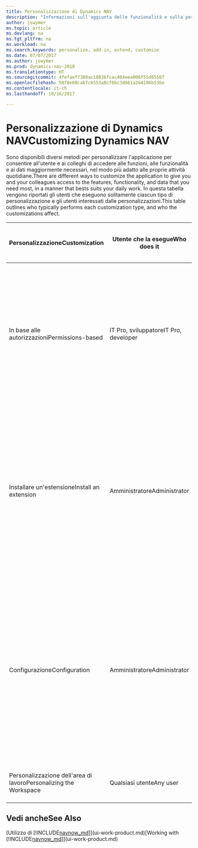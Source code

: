 ```yaml
---
title: Personalizzazione di Dynamics NAV
description: "Informazioni sull'aggiunta delle funzionalità e sulla personalizzazione di Dynamics NAV."
author: jswymer
ms.topic: article
ms.devlang: na
ms.tgt_pltfrm: na
ms.workload: na
ms.search.keywords: personalize, add-in, extend, customize
ms.date: 07/07/2017
ms.author: jswymer
ms.prod: dynamics-nav-2018
ms.translationtype: HT
ms.sourcegitcommit: 4fefaef7380ac10836fcac404eea006f55d8556f
ms.openlocfilehash: 58f8e60cab7c6553a8cf6bc3d661a264186b53be
ms.contentlocale: it-ch
ms.lasthandoff: 10/16/2017

---
```

# <a name="customizing-dynamics-nav"></a><span data-ttu-id="9346a-103">Personalizzazione di Dynamics NAV</span><span class="sxs-lookup"><span data-stu-id="9346a-103">Customizing Dynamics NAV</span></span>
<span data-ttu-id="9346a-104">Sono disponibili diversi metodi per personalizzare l'applicazione per consentire all'utente e ai colleghi di accedere alle funzioni, alle funzionalità e ai dati maggiormente necessari, nel modo più adatto alle proprie attività quotidiane.</span><span class="sxs-lookup"><span data-stu-id="9346a-104">There are different ways to customize the application to give you and your colleagues access to the features, functionality, and data that you need most, in a manner that bests suits your daily work.</span></span> <span data-ttu-id="9346a-105">In questa tabella vengono riportati gli utenti che eseguono solitamente ciascun tipo di personalizzazione e gli utenti interessati dalle personalizzazioni.</span><span class="sxs-lookup"><span data-stu-id="9346a-105">This table outlines who typically performs each customization type, and who the customizations affect.</span></span>

| <span data-ttu-id="9346a-106">Personalizzazione</span><span class="sxs-lookup"><span data-stu-id="9346a-106">Customization</span></span>   |<span data-ttu-id="9346a-107">Utente che la esegue</span><span class="sxs-lookup"><span data-stu-id="9346a-107">Who does it</span></span>|  <span data-ttu-id="9346a-108">Description</span><span class="sxs-lookup"><span data-stu-id="9346a-108">Description</span></span>  |  <span data-ttu-id="9346a-109">Utente che visualizza le modifiche</span><span class="sxs-lookup"><span data-stu-id="9346a-109">Who sees the changes</span></span>  |  <span data-ttu-id="9346a-110">Ulteriori informazioni</span><span class="sxs-lookup"><span data-stu-id="9346a-110">More information</span></span>  |
|-----------------|---|---------------|------------------------|--------------------|
|<span data-ttu-id="9346a-111">In base alle autorizzazioni</span><span class="sxs-lookup"><span data-stu-id="9346a-111">Permissions-based</span></span>|<span data-ttu-id="9346a-112">IT Pro, sviluppatore</span><span class="sxs-lookup"><span data-stu-id="9346a-112">IT Pro, developer</span></span>|<span data-ttu-id="9346a-113">Mostra o nasconde gli elementi dell'interfaccia utente in base alla licenza o alle autorizzazioni dell'utente sulle tabelle sottostanti.</span><span class="sxs-lookup"><span data-stu-id="9346a-113">Show or hide user interface elements based on the license or the user's permissions to the underlying tables.</span></span> <span data-ttu-id="9346a-114">Tutti gli elementi, campi, azioni e sezioni della pagina possono essere rimossi dalla visualizzazione dell'utente.</span><span class="sxs-lookup"><span data-stu-id="9346a-114">All elements, fields, actions, and page parts, can be removed from the user’s view.</span></span>|<span data-ttu-id="9346a-115">Tutti gli utenti in tutte le società.</span><span class="sxs-lookup"><span data-stu-id="9346a-115">All users in all companies.</span></span>|[<span data-ttu-id="9346a-116">Rimozione di elementi dall'interfaccia utente in base alle autorizzazioni</span><span class="sxs-lookup"><span data-stu-id="9346a-116">Removing Elements from the User Interface According to Permissions</span></span>](https://msdn.microsoft.com/en-us/dynamics-nav/removing-elements-from-the-user-interface-according-to-permissions)|
|<span data-ttu-id="9346a-117">Installare un'estensione</span><span class="sxs-lookup"><span data-stu-id="9346a-117">Install an extension</span></span>|<span data-ttu-id="9346a-118">Amministratore</span><span class="sxs-lookup"><span data-stu-id="9346a-118">Administrator</span></span>|<span data-ttu-id="9346a-119">Le estensioni sono come piccole applicazioni che aggiungono funzionalità, cambiano il comportamento, forniscono l'accesso a nuovi servizi online e molto altro.</span><span class="sxs-lookup"><span data-stu-id="9346a-119">Extensions are like small applications that add functionality, change behavior, provide access to new online services, and more.</span></span> <span data-ttu-id="9346a-120">Ad esempio, Microsoft fornisce un'estensione che consente l'integrazione con PayPal Payments Standard.</span><span class="sxs-lookup"><span data-stu-id="9346a-120">For example, Microsoft provides an extension that provides integration with PayPal Payments Standard.</span></span>|<span data-ttu-id="9346a-121">Tutti gli utenti in tutte le società.</span><span class="sxs-lookup"><span data-stu-id="9346a-121">All users in all companies.</span></span>|[<span data-ttu-id="9346a-122">Personalizzazione utilizzando le estensioni</span><span class="sxs-lookup"><span data-stu-id="9346a-122">Customizing Using Extensions</span></span>](ui-extensions.md)|
|<span data-ttu-id="9346a-123">Configurazione</span><span class="sxs-lookup"><span data-stu-id="9346a-123">Configuration</span></span>|<span data-ttu-id="9346a-124">Amministratore</span><span class="sxs-lookup"><span data-stu-id="9346a-124">Administrator</span></span>| <span data-ttu-id="9346a-125">Personalizzare l'interfaccia utente per più utenti aggiungendo/rimuovendo gli elementi dell'interfaccia utente in base alle autorizzazioni o personalizzando un profilo a cui gli utenti sono assegnati (utilizzando le stesse funzionalità di personalizzazione disponibili per gli utenti).</span><span class="sxs-lookup"><span data-stu-id="9346a-125">Customize the user interface for multiple users by adding/removing user interface elements based on permissions, or by customizing a profile that the users are assigned to (using the same personlaization features available to users).</span></span>|<span data-ttu-id="9346a-126">Tutti gli utenti di un profilo.</span><span class="sxs-lookup"><span data-stu-id="9346a-126">All users of a profile.</span></span> |[<span data-ttu-id="9346a-127">Configurazione dell'interfaccia utente per gli utenti</span><span class="sxs-lookup"><span data-stu-id="9346a-127">Configuring the User Interface for Users</span></span>](admin-configure-user-interface.md)|  
|<span data-ttu-id="9346a-128">Personalizzazione dell'area di lavoro</span><span class="sxs-lookup"><span data-stu-id="9346a-128">Personalizing the Workspace</span></span>|<span data-ttu-id="9346a-129">Qualsiasi utente</span><span class="sxs-lookup"><span data-stu-id="9346a-129">Any user</span></span>|<span data-ttu-id="9346a-130">Modificare il layout e il contenuto delle pagine.</span><span class="sxs-lookup"><span data-stu-id="9346a-130">Change the layout and content of your pages.</span></span>|<span data-ttu-id="9346a-131">Solo l'utente.</span><span class="sxs-lookup"><span data-stu-id="9346a-131">User only.</span></span>|[<span data-ttu-id="9346a-132">Personalizzazione delle aree di lavoro</span><span class="sxs-lookup"><span data-stu-id="9346a-132">Personalizing Workspaces</span></span>](ui-personalization-overview.md)|

## <a name="see-also"></a><span data-ttu-id="9346a-133">Vedi anche</span><span class="sxs-lookup"><span data-stu-id="9346a-133">See Also</span></span>
<span data-ttu-id="9346a-134">[Utilizzo di [!INCLUDE[navnow_md](includes/navnow_md.md)]](ui-work-product.md)</span><span class="sxs-lookup"><span data-stu-id="9346a-134">[Working with [!INCLUDE[navnow_md](includes/navnow_md.md)]](ui-work-product.md)</span></span>  


